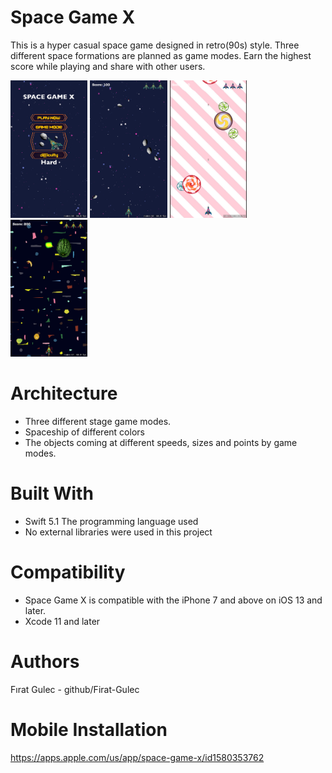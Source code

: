 # Space Game X  
This is a hyper casual space game designed in retro(90s) style.  Three different space formations are planned as game modes. Earn the highest score while playing and share with other users. 

<img src="/ScreenShots/1.png" width="24.5%"> <img src="/ScreenShots/2.png" width="24.5%"> <img src="/ScreenShots/3.png" width="24.5%"> <img src="/ScreenShots/4.png" width="24.5%">



# Architecture
- Three different stage game modes.
- Spaceship of different colors 
- The objects coming at different speeds, sizes and points by game modes.

# Built With
- Swift 5.1 The programming language used
- No external libraries were used in this project

# Compatibility
- Space Game X is compatible with the iPhone 7 and above on iOS 13 and later.
- Xcode 11 and later
    
# Authors
Fırat Gulec - github/Firat-Gulec

# Mobile Installation
https://apps.apple.com/us/app/space-game-x/id1580353762








